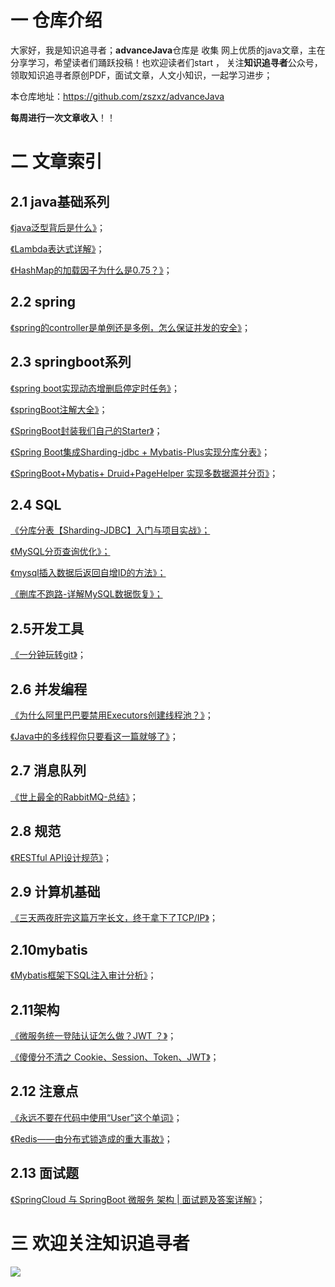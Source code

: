 # 一 仓库介绍

大家好，我是知识追寻者；**advanceJava**仓库是 收集 网上优质的java文章，主在分享学习，希望读者们踊跃投稿！也欢迎读者们start ， 关注**知识追寻者**公众号，领取知识追寻者原创PDF，面试文章，人文小知识，一起学习进步；

本仓库地址：https://github.com/zszxz/advanceJava

**每周进行一次文章收入**！！

# 二 文章索引

## 2.1 java基础系列

[《java泛型背后是什么》](https://mp.weixin.qq.com/s?__biz=MjM5Mzc4MDQ3OA==&mid=2247485557&idx=2&sn=b4df8aa12286a327596779659d398606&chksm=a6908fe491e706f27784e40c247497409825b9f7477cc60da4b967b11bdd726a2f40283be85c&token=22303395&lang=zh_CN#rd)；

[《Lambda表达式详解》](https://mp.weixin.qq.com/s?__biz=MjM5Mzc4MDQ3OA==&mid=2247486450&idx=1&sn=8f95ebec87c8aa663ccbe9b26d2ee441&chksm=a6908c6391e70575381dfbe8a71e21a91c84bcf62b11377b42bca000b3f91a8502de59a10214&token=1937256387&lang=zh_CN#rd)；

[《HashMap的加载因子为什么是0.75？》](https://mp.weixin.qq.com/s?__biz=MjM5Mzc4MDQ3OA==&mid=2247486832&idx=1&sn=c0358ff3ae237508e9e1c705ee6a62a6&chksm=a6908ae191e703f76f45fca48cdda2057613c40294a1ca5c9570b1d56cf8e8a24dc0e17ace3e&token=941737069&lang=zh_CN#rd)；

## 2.2 spring

[《spring的controller是单例还是多例，怎么保证并发的安全》](https://mp.weixin.qq.com/s?__biz=MjM5Mzc4MDQ3OA==&mid=2247486450&idx=2&sn=42f38e57c89ef7d1fe2718c62cf7f5a2&chksm=a6908c6391e7057573de928727f0a68533cab1779a977e05bfcc195e2b43413dc138750e05de&token=1937256387&lang=zh_CN#rd)；

## 2.3 springboot系列

[《spring boot实现动态增删启停定时任务》](https://mp.weixin.qq.com/s?__biz=MjM5Mzc4MDQ3OA==&mid=2247485591&idx=2&sn=b9ee42a0e2cfcfb22617c31596981561&chksm=a6908f0691e706109edc871b4dc3acd956e8247b98637828e10677ecd583e0e4c71b6eb17cd9&token=22303395&lang=zh_CN#rd)；

[《springBoot注解大全》](https://mp.weixin.qq.com/s?__biz=MjM5Mzc4MDQ3OA==&mid=2247485829&idx=1&sn=ac0f1cba91f1e9a77a4595a7ca47dd33&chksm=a6908e1491e707021bc597d1cd0a6a21a7616728bd82e674e01f30074a1c2bd2cff5f9b02f3f&token=1656593988&lang=zh_CN#rd)；

[《SpringBoot封装我们自己的Starter》](https://mp.weixin.qq.com/s?__biz=MjM5Mzc4MDQ3OA==&mid=2247486634&idx=2&sn=f55472e50e34e954508b50b9b7711775&chksm=a6908b3b91e7022d69aca2b43dfe6eab84f07e47d1ba48f6ddbd7a66f40bdf0b26634bd82cb9&token=1221221288&lang=zh_CN#rd)；

[《Spring Boot集成Sharding-jdbc + Mybatis-Plus实现分库分表》](https://mp.weixin.qq.com/s?__biz=MjM5Mzc4MDQ3OA==&mid=2247486856&idx=2&sn=91502f298855cbc136bddefebcbd25c3&chksm=a6908a1991e7030f69fb014d9239ed0f906987a88d4b477d53436d1736c057a14ad4d366752b&token=1573060596&lang=zh_CN#rd)；

[《SpringBoot+Mybatis+ Druid+PageHelper 实现多数据源并分页》](https://mp.weixin.qq.com/s?__biz=MjM5Mzc4MDQ3OA==&mid=2247486892&idx=1&sn=9f675dad50b18ce55be2bdfa2ace9dbc&chksm=a6908a3d91e7032be17ae528c460fb30155869213fcaff5e9209d9d7e1839cd60020eba905ee&token=1573060596&lang=zh_CN#rd)；

## 2.4 SQL

[《分库分表【Sharding-JDBC】入门与项目实战》；](https://mp.weixin.qq.com/s?__biz=MjM5Mzc4MDQ3OA==&mid=2247485516&idx=2&sn=1b6ced49cd8567f728eece27d9ffd2e7&chksm=a6908fdd91e706cbf88d4d69973a664b90992376c7614831758bbdd8a9ed9aa1dcad2da56208&token=22303395&lang=zh_CN#rd)

[《MySQL分页查询优化》；](https://mp.weixin.qq.com/s?__biz=MjM5Mzc4MDQ3OA==&mid=2247485695&idx=2&sn=b4c456b5ea3eec3dc7aa4e5cea659ba6&chksm=a6908f6e91e70678d1b5b70849c5edcc9484e5cd615707e2375849ccbcb4c764494568d23001&token=22303395&lang=zh_CN#rd)

[《mysql插入数据后返回自增ID的方法》；](https://mp.weixin.qq.com/s?__biz=MjM5Mzc4MDQ3OA==&mid=2247485941&idx=1&sn=104ccc2a42d858ada4ca00a7737cca5f&chksm=a6908e6491e707720795893f09ca6cceb613d9d25d9c8fc7c7a206e25b028f76bcb702c27329&token=482547197&lang=zh_CN#rd)

[《删库不跑路-详解MySQL数据恢复》；](https://mp.weixin.qq.com/s?__biz=MjM5Mzc4MDQ3OA==&mid=2247486307&idx=1&sn=bdc44a92d38bbd29e0e208eb13b302b5&chksm=a6908cf291e705e48ddba8d53dd4b6d986cbbbd905e5cee760500b2a57769b90cd9cb0c673cc&token=1351891679&lang=zh_CN#rd)

## 2.5开发工具

[《一分钟玩转git》](https://mp.weixin.qq.com/s?__biz=MjM5Mzc4MDQ3OA==&mid=2247485701&idx=1&sn=26fc01ec6bd97717be3ca10af1cd2db3&chksm=a6908e9491e70782e5dddac496376242117317fb4eb7d704fd1f35d287fe2309cc3aab0e0147&token=1671410784&lang=zh_CN#rd)；

## 2.6 并发编程

[《为什么阿里巴巴要禁用Executors创建线程池？》](https://mp.weixin.qq.com/s?__biz=MjM5Mzc4MDQ3OA==&mid=2247486247&idx=1&sn=3d0cb629d4514d98555d6a110ce516be&chksm=a6908cb691e705a02dfd77c4017cf5f7d50ecbde742b79f7aff42a4c7a85b0ddae029efa322c&token=1595384986&lang=zh_CN#rd)；

[《Java中的多线程你只要看这一篇就够了》](https://mp.weixin.qq.com/s?__biz=MjM5Mzc4MDQ3OA==&mid=2247486261&idx=1&sn=70a4ed529c413852a5ea8930b0794e15&chksm=a6908ca491e705b2a072d31c2ed3bcacad547d9697a1f5bdaf4c44dbb7cc0c812476e8cd7433&token=377269202&lang=zh_CN#rd)；

## 2.7 消息队列

[《世上最全的RabbitMQ-总结》](https://mp.weixin.qq.com/s?__biz=MjM5Mzc4MDQ3OA==&mid=2247486300&idx=2&sn=22de0fe83b44fcc31378786465b04b46&chksm=a6908ccd91e705db016667b3334c3ede5499550f5f3113e1c4a35ee0ee1525ee21807ad1ad69&token=2093648098&lang=zh_CN#rd)；

## 2.8 规范

[《RESTful API设计规范》](https://mp.weixin.qq.com/s?__biz=MjM5Mzc4MDQ3OA==&mid=2247486307&idx=2&sn=fc660ee3ed04589f1dae5c7f7eac8f42&chksm=a6908cf291e705e4f514c4fe07cddba4fc887b92ebc4e4018b32a5dd49212ce105d73f8388f3&token=1351891679&lang=zh_CN#rd)；

## 2.9 计算机基础

[《三天两夜肝完这篇万字长文，终于拿下了TCP/IP》](https://mp.weixin.qq.com/s?__biz=MjM5Mzc4MDQ3OA==&mid=2247486608&idx=1&sn=38d31824d09108c33b738e999fcbfdc6&chksm=a6908b0191e70217016943cd09351c0fb2a6051d72f0ada33045f39e681262506dcfb57d6c1a&token=682273603&lang=zh_CN#rd)；

## 2.10mybatis

[《Mybatis框架下SQL注入审计分析》](https://mp.weixin.qq.com/s?__biz=MjM5Mzc4MDQ3OA==&mid=2247486949&idx=1&sn=52f8d854afc271cb87af61d525300884&chksm=a6908a7491e70362a0eb9bcd50d4ef567c1de5c3c9f87ec59c0aee021a0e0ecc6b3563dad118&token=1573060596&lang=zh_CN#rd)；

## 2.11架构

[《微服务统一登陆认证怎么做？JWT ？》](https://mp.weixin.qq.com/s?__biz=MjM5Mzc4MDQ3OA==&mid=2247485751&idx=1&sn=bbc374ec78a078ff0ed6b5b42974abfe&chksm=a6908ea691e707b0764af53de1599a64a2e32cbd5a4c5feaec06f164a66906b3c804dc8a2f51&token=463956601&lang=zh_CN#rd)；

[《傻傻分不清之 Cookie、Session、Token、JWT》](https://mp.weixin.qq.com/s?__biz=MjM5Mzc4MDQ3OA==&mid=2247486787&idx=1&sn=e5e12d9ddefd620c486c0e97a3ab8720&chksm=a6908ad291e703c4094e2b8643141992637b41ec13ec42dffc19d86498d08c098d8099fd8d3f&token=941737069&lang=zh_CN#rd)；

## 2.12 注意点

[《永远不要在代码中使用“User”这个单词》](https://mp.weixin.qq.com/s?__biz=MjM5Mzc4MDQ3OA==&mid=2247486732&idx=1&sn=6034ac31a5796565df45193f40029d0d&chksm=a6908a9d91e7038bb548c3aea1da3254c36b155c44295c585fd01c9406db376201f69b2af7ba&token=49221559&lang=zh_CN#rd)；

[《Redis——由分布式锁造成的重大事故》](https://mp.weixin.qq.com/s?__biz=MjM5Mzc4MDQ3OA==&mid=2247486708&idx=2&sn=fb64b0616c6776e13759c4e56c8aba2c&chksm=a6908b6591e702736da6d742fe03b079c576f326c092fa5fe076893f7057e4a8a306240f26fc&token=49221559&lang=zh_CN#rd)；

## 2.13 面试题

[《SpringCloud 与 SpringBoot 微服务 架构 | 面试题及答案详解》](https://mp.weixin.qq.com/s?__biz=MjM5Mzc4MDQ3OA==&mid=2247486840&idx=1&sn=3ac7489384aea1641562ede0a50e810d&chksm=a6908ae991e703ffe92c95b0612d84f800ac6c36061a84765e3c082be33634df2e2861dabe3c&token=1573060596&lang=zh_CN#rd)；



# 三 欢迎关注知识追寻者



![](https://gitee.com/lsc180/images/raw/master/img/zszxz.jpg)